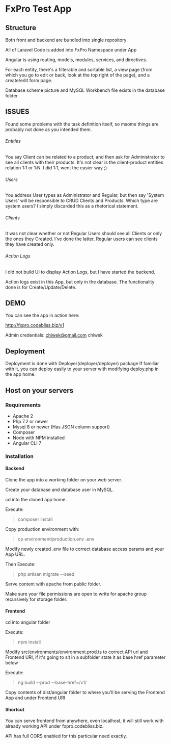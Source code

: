 
# FxPro Test App

## Structure

Both front and backend are bundled into single repository

All of Laravel Code is added into FxPro Namespace under App

Angular is using routing, models, modules, services, and directives.

For each entity, there's a filterable and sortable list, a view page (from which you go to edit or back, look at the top right of the page), and a create/edit form page.

Database scheme picture and MySQL Workbench file exists in the database folder

## ISSUES

Found some problems with the task definition itself, so msome things are probably not done as you intended them.

###### Entities
You say Client can be related to a product, and then ask for Administrator to see all clients with their products. 
It's not clear is the client-product entities relation 1:1 or 1:N. I did 1:1, went the easier way ;)

###### Users
You address User types as Administrator and Regular, but then say 'System Users' will be responsible to CRUD Clients and Products.
Which type are system users? I simply discarded this as a rhetorical statement. 


###### Clients
It was not clear whether or not Regular Users should see all Clients or only the ones they Created.
I've done the latter, Regular users can see clients they have created only. 

###### Action Logs
I did not build UI to display Action Logs, but I have started the backend.

Action logs exist in this App, but only in the database. The functionality done is for Create/Update/Delete.

 
    
## DEMO

You can see the app in action here:

http://fxpro.codebliss.biz/v1 

Admin credentials:
chiwek@gmail.com
chiwek

## Deployment

Deployment is done with Deployer(deployer/deployer) package
If familiar with it, you can deploy easily to your server with modifying deploy.php in the app home.

## Host on your servers 
### Requirements

- Apache 2
- Php 7.2 or newer
- Mysql 8 or newer (Has JSON column support)
- Composer
- Node with NPM installed
- Angular CLI 7

### Installation

#### Backend
Clone the app into a working folder on your web server.

Create your database and database user in MySQL.
 
cd into the cloned app home. 

Execute:
> composer install

Copy production environment with:
> cp environment/production.env .env

Modify newly created .env file to correct database access params and your App URL.

Then Execute:
> php artisan migrate --seed

Serve content with apache from public folder.

Make sure your file permissions are open to write for apache group recursively for storage folder.

#### Frontend
cd into angular folder

Execute:
> npm install

Modify src/environments/environment.prod.ts to correct API url and Frontend URI, 
if it's going to sit in a subfolder state it as base href parameter below

Execute:
> ng build --prod --base-href=/v1/

Copy contents of dist/angular folder to where you'll be serving the Frontend App and under Frontend URI


#### Shortcut

You can serve frontend from anywhere, even localhost, it will still work with already working API under fxpro.codebliss.biz.

API has full CORS enabled for this particular need exactly. 







